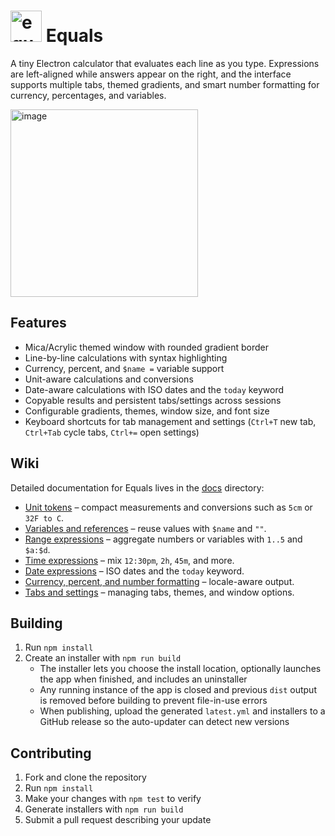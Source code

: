 # <img width="50px" alt="equals" src="https://github.com/user-attachments/assets/8d5cc447-292a-4837-af3e-efe1ab889ecd" /> Equals

A tiny Electron calculator that evaluates each line as you type. Expressions are left-aligned while answers appear on the right, and the interface supports multiple tabs, themed gradients, and smart number formatting for currency, percentages, and variables.

<img width="300" height="300" alt="image" src="https://github.com/user-attachments/assets/fb17e969-2ab8-474f-b8d6-e079d12cd32a" />


## Features
- Mica/Acrylic themed window with rounded gradient border
- Line-by-line calculations with syntax highlighting
- Currency, percent, and `$name =` variable support
- Unit-aware calculations and conversions
- Date-aware calculations with ISO dates and the `today` keyword
- Copyable results and persistent tabs/settings across sessions
- Configurable gradients, themes, window size, and font size
- Keyboard shortcuts for tab management and settings (`Ctrl+T` new tab, `Ctrl+Tab` cycle tabs, `Ctrl+=` open settings)

## Wiki
Detailed documentation for Equals lives in the [docs](docs) directory:

- [Unit tokens](docs/units.md) – compact measurements and conversions such as `5cm` or `32F to C`.
- [Variables and references](docs/variables.md) – reuse values with `$name` and `""`.
- [Range expressions](docs/ranges.md) – aggregate numbers or variables with `1..5` and `$a:$d`.
- [Time expressions](docs/time.md) – mix `12:30pm`, `2h`, `45m`, and more.
- [Date expressions](docs/dates.md) – ISO dates and the `today` keyword.
- [Currency, percent, and number formatting](docs/formatting.md) – locale-aware output.
- [Tabs and settings](docs/interface.md) – managing tabs, themes, and window options.

## Building
1. Run `npm install`
2. Create an installer with `npm run build`
   - The installer lets you choose the install location, optionally launches the app when finished, and includes an uninstaller
   - Any running instance of the app is closed and previous `dist` output is removed before building to prevent file-in-use errors
   - When publishing, upload the generated `latest.yml` and installers to a GitHub release so the auto-updater can detect new versions

## Contributing
1. Fork and clone the repository
2. Run `npm install`
3. Make your changes with `npm test` to verify
4. Generate installers with `npm run build`
5. Submit a pull request describing your update

